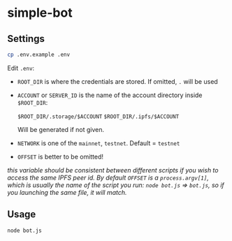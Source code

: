 # simple-bot


## Settings

```bash
cp .env.example .env
```

Edit `.env`:

- `ROOT_DIR` is where the credentials are stored. If omitted, `.` will be used
- `ACCOUNT` or `SERVER_ID` is the name of the account directory inside `$ROOT_DIR`:

    `$ROOT_DIR/.storage/$ACCOUNT`
    `$ROOT_DIR/.ipfs/$ACCOUNT`

  Will be generated if not given.

- `NETWORK` is one of the `mainnet`, `testnet`. Default = `testnet`
- `OFFSET` is better to be omitted!

 _this variable should be consistent between different scripts if you wish to access the same IPFS peer id. By default `OFFSET` is a `process.argv[1]`, which is usually the name of the script you run: `node bot.js` => `bot.js`, so if you launching the same file, it will match._


## Usage

```bash
node bot.js
```